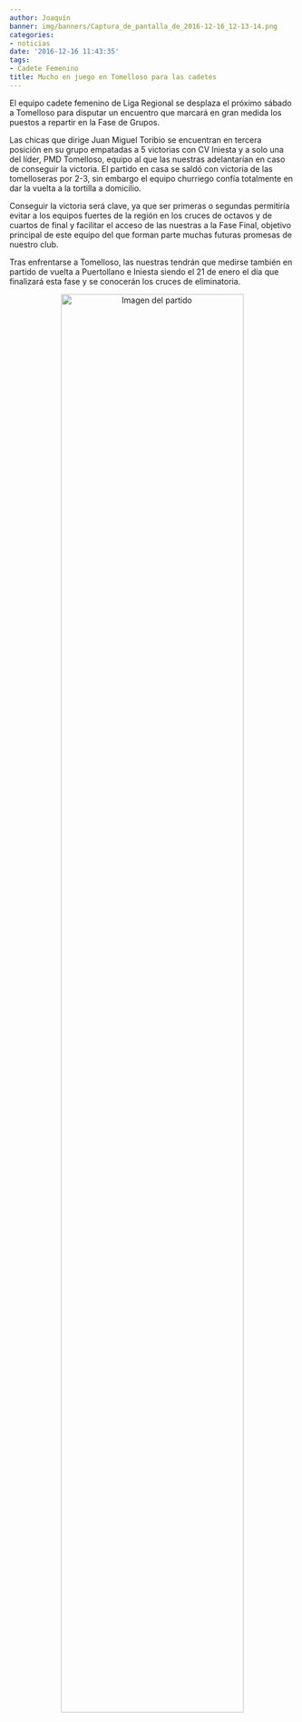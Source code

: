 ```yaml
---
author: Joaquín
banner: img/banners/Captura_de_pantalla_de_2016-12-16_12-13-14.png
categories:
- noticias
date: '2016-12-16 11:43:35'
tags:
- Cadete Femenino
title: Mucho en juego en Tomelloso para las cadetes
---
```


El equipo cadete femenino de Liga Regional se desplaza el próximo sábado a Tomelloso para disputar un encuentro que marcará en gran medida los puestos a repartir en la Fase de Grupos.

Las chicas que dirige Juan Miguel Toribio se encuentran en tercera posición en su grupo empatadas a 5 victorias con CV Iniesta y a solo una del líder, PMD Tomelloso, equipo al que las nuestras adelantarían en caso de conseguir la victoria. El partido en casa se saldó con victoria de las tomelloseras por 2-3, sin embargo el equipo churriego confía totalmente en dar la vuelta a la tortilla a domicilio.

Conseguir la victoria será clave, ya que ser primeras o segundas permitiría evitar a los equipos fuertes de la región en los cruces de octavos y de cuartos de final y facilitar el acceso de las nuestras a la Fase Final, objetivo principal de este equipo del que forman parte muchas futuras promesas de nuestro club.

Tras enfrentarse a Tomelloso, las nuestras tendrán que medirse también en partido de vuelta a Puertollano e Iniesta siendo el 21 de enero el día que finalizará esta fase y se conocerán los cruces de eliminatoria.


<center>
<a target="_new" href="http://www.advmiguelturra.org/img/banners/Captura%20de%20pantalla%20de%202016-12-16%2012-13-14.png"> 
<img alt="Imagen del partido" width="80%" align="center" src="http://www.advmiguelturra.org/img/banners/Captura%20de%20pantalla%20de%202016-12-16%2012-13-14.png"/> </a> </center>

